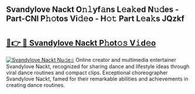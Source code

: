 ## Svandylove Nackt O𝚗𝚕yf𝚊ns L𝚎a𝚔ed N𝚞𝚍es - Part-CNl P𝚑𝚘tos Vi𝚍𝚎o - H𝚘𝚝 Part L𝚎a𝚔s JQzkf

# <h2><a href="http://kf1zems.oniu.top/?m=Svandylove+Nackt">🔗👉 🔴 Svandylove Nackt P𝚑ot𝚘𝚜 V𝚒d𝚎o</a></h2>

[![Svandylove Nackt Nu𝚍e𝚜](https://i.imgur.com/0qMVB7G.gif)](http://kf1zems.oniu.top/?m=Svandylove+Nackt)
Online creator and multimedia entertainer Svandylove Nackt, recognized for sharing dance and lifestyle ideas through viral dance routines and compact clips. Exceptional choreographer Svandylove Nackt, famed for their remarkable abilities and achievements in creating dance routines.  
